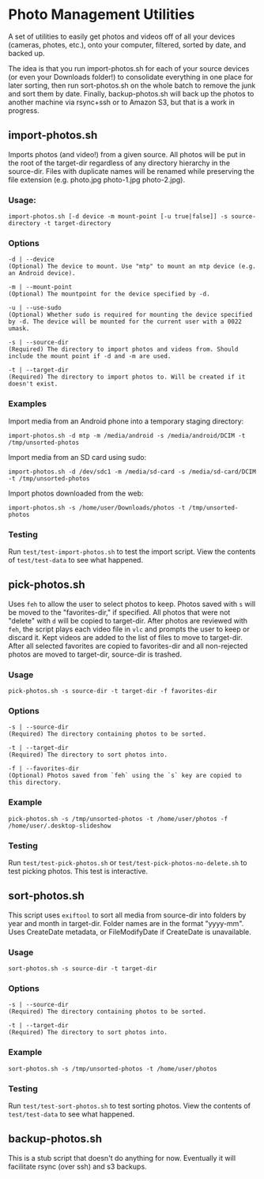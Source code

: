 # Photo Management Utilities

A set of utilities to easily get photos and videos off of all your devices (cameras, photes, etc.), onto your computer, filtered, sorted by date, and backed up.

The idea is that you run import-photos.sh for each of your source devices (or even your Downloads folder!) to consolidate everything in one place for later sorting, then run sort-photos.sh on the whole batch to remove the junk and sort them by date. Finally, backup-photos.sh will back up the photos to another machine via rsync+ssh or to Amazon S3, but that is a work in progress.

## import-photos.sh

Imports photos (and video!) from a given source. All photos will be put in the root of the target-dir regardless of any directory hierarchy in the source-dir. Files with duplicate names will be renamed while preserving the file extension (e.g. photo.jpg photo-1.jpg photo-2.jpg).

### Usage:

	import-photos.sh [-d device -m mount-point [-u true|false]] -s source-directory -t target-directory

### Options

	-d | --device
	(Optional) The device to mount. Use "mtp" to mount an mtp device (e.g. an Android device).

	-m | --mount-point
	(Optional) The mountpoint for the device specified by -d.

	-u | --use-sudo
	(Optional) Whether sudo is required for mounting the device specified by -d. The device will be mounted for the current user with a 0022 umask.

	-s | --source-dir
	(Required) The directory to import photos and videos from. Should include the mount point if -d and -m are used.

	-t | --target-dir
	(Required) The directory to import photos to. Will be created if it doesn't exist.

### Examples

Import media from an Android phone into a temporary staging directory:

	import-photos.sh -d mtp -m /media/android -s /media/android/DCIM -t /tmp/unsorted-photos

Import media from an SD card using sudo:

	import-photos.sh -d /dev/sdc1 -m /media/sd-card -s /media/sd-card/DCIM -t /tmp/unsorted-photos

Import photos downloaded from the web:

	import-photos.sh -s /home/user/Downloads/photos -t /tmp/unsorted-photos

### Testing

Run `test/test-import-photos.sh` to test the import script. View the contents of `test/test-data` to see what happened.

## pick-photos.sh

Uses `feh` to allow the user to select photos to keep. Photos saved with `s` will be moved to the "favorites-dir," if specified. All photos that were not "delete" with `d` will be copied to target-dir.  After photos are reviewed with `feh`, the script plays each video file in `vlc` and prompts the user to keep or discard it. Kept videos are added to the list of files to move to target-dir.  After all selected favorites are copied to favorites-dir and all non-rejected photos are moved to target-dir, source-dir is trashed.

### Usage

	pick-photos.sh -s source-dir -t target-dir -f favorites-dir

### Options

	-s | --source-dir
	(Required) The directory containing photos to be sorted.

	-t | --target-dir
	(Required) The directory to sort photos into.

	-f | --favorites-dir
	(Optional) Photos saved from `feh` using the `s` key are copied to this directory.

### Example

	pick-photos.sh -s /tmp/unsorted-photos -t /home/user/photos -f /home/user/.desktop-slideshow

### Testing

Run `test/test-pick-photos.sh` or `test/test-pick-photos-no-delete.sh` to test picking photos. This test is interactive.

## sort-photos.sh

This script uses `exiftool` to sort all media from source-dir into folders by year and month in target-dir. Folder names are in the format "yyyy-mm". Uses CreateDate metadata, or FileModifyDate if CreateDate is unavailable.

### Usage

	sort-photos.sh -s source-dir -t target-dir

### Options

	-s | --source-dir
	(Required) The directory containing photos to be sorted.

	-t | --target-dir
	(Required) The directory to sort photos into.

### Example

	sort-photos.sh -s /tmp/unsorted-photos -t /home/user/photos

### Testing

Run `test/test-sort-photos.sh` to test sorting photos. View the contents of `test/test-data` to see what happened.

## backup-photos.sh

This is a stub script that doesn't do anything for now. Eventually it will facilitate rsync (over ssh) and s3 backups.
